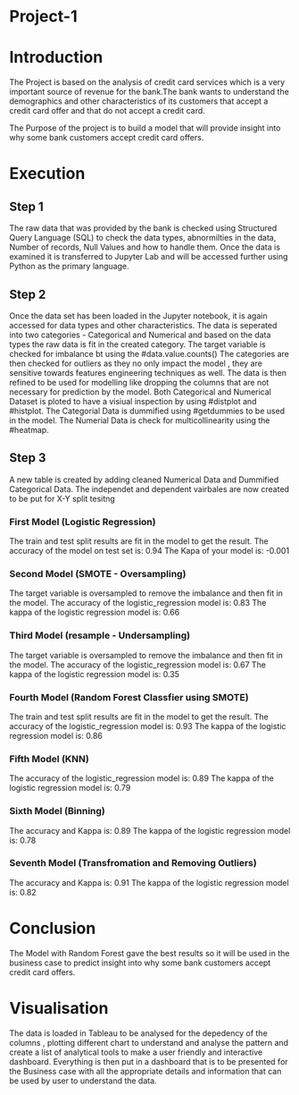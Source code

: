 # Project-1

# Introduction
The Project is based on the analysis of credit card services which is a very important source of revenue for the bank.The bank wants to understand the demographics and other characteristics of its customers that accept a credit card offer and that do not accept a credit card.

The Purpose of the project is to build a model that will provide insight into why some bank customers accept credit card offers.

# Execution 

## Step 1
The raw data that was provided by the bank is checked using Structured Query Language (SQL) to check the data types, abnormilties in the data, Number of records, Null Values and how to handle them.
Once the data is examined it is transferred to Jupyter Lab and will be accessed further using Python as the primary language.

## Step 2
Once the data set has been loaded in the Jupyter notebook, it is again accessed for data types and other characteristics.
The data is seperated into two categories - Categorical and Numerical and based on the data types the raw data is fit in the created category.
The target variable is checked for imbalance bt using the #data.value.counts()
The categories are then checked for outliers as they no only impact the model , they are sensitive towards features engineering techniques as well.
The data is then refined to be used for modelling like dropping the columns that are not necessary for prediction by the model.
Both Categorical and Numerical Dataset is ploted to have a visiual inspection by using #distplot and #histplot.
The Categorial Data is dummified using #getdummies to be used in the model.
The Numerial Data is check for multicollinearity using the #heatmap.

## Step 3
A new table is created by adding cleaned Numerical Data and Dummified Categorical Data.
The independet and dependent vairbales are now created to be put for X-Y split tesitng

### First Model (Logistic Regression)
The train and test split results are fit in the model to get the result.
The accuracy of the model on test set is: 0.94 
The Kapa of your model is:  -0.001

### Second Model (SMOTE - Oversampling)
The target variable is oversampled to remove the imbalance and then fit in the model.
The accuracy of the logistic_regression model is: 0.83 
The kappa of the logistic regression model is: 0.66

### Third Model (resample - Undersampling)
The target variable is oversampled to remove the imbalance and then fit in the model.
The accuracy of the logistic_regression model is: 0.67 
The kappa of the logistic regression model is: 0.35 

### Fourth Model (Random Forest Classfier using SMOTE)
The train and test split results are fit in the model to get the result.
The accuracy of the logistic_regression model is: 0.93 
The kappa of the logistic regression model is: 0.86 

### Fifth Model (KNN)
The accuracy of the logistic_regression model is: 0.89 
The kappa of the logistic regression model is: 0.79 

### Sixth Model (Binning)
The accuracy and Kappa is: 0.89
The kappa of the logistic regression model is: 0.78

### Seventh Model (Transfromation and Removing Outliers)
The accuracy and Kappa is: 0.91
The kappa of the logistic regression model is: 0.82

# Conclusion
The Model with Random Forest gave the best results so it will be used in the business case to predict insight into why some bank customers accept credit card offers.

# Visualisation 
The data is loaded in Tableau to be analysed for the depedency of the columns , plotting different chart to understand and analyse the pattern and create a list of analytical tools to make a user friendly and interactive dashboard.
Everything is then put in a dashboard that is to be presented for the Business case with all the appropriate details and information that can be used by user to understand the data. 
